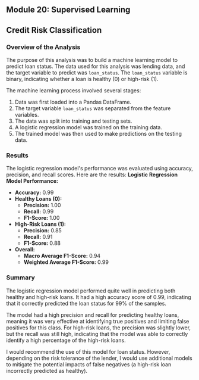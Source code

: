 ## Module 20: Supervised Learning
## Credit Risk Classification

### Overview of the Analysis

The purpose of this analysis was to build a machine learning model to predict loan status. The data used for this analysis was lending data, and the target variable to predict was `loan_status`. The `loan_status` variable is binary, indicating whether a loan is healthy (0) or high-risk (1). 

The machine learning process involved several stages:
1. Data was first loaded into a Pandas DataFrame.
2. The target variable `loan_status` was separated from the feature variables.
3. The data was split into training and testing sets.
4. A logistic regression model was trained on the training data.
5. The trained model was then used to make predictions on the testing data.

### Results

The logistic regression model's performance was evaluated using accuracy, precision, and recall scores. Here are the results:
**Logistic Regression Model Performance:**

* **Accuracy:** 0.99
* **Healthy Loans (0):**
  * **Precision:** 1.00
  * **Recall:** 0.99
  * **F1-Score:** 1.00
* **High-Risk Loans (1):**
  * **Precision:** 0.85
  * **Recall:** 0.91
  * **F1-Score:** 0.88
* **Overall:**
  * **Macro Average F1-Score:** 0.94
  * **Weighted Average F1-Score:** 0.99

### Summary

The logistic regression model performed quite well in predicting both healthy and high-risk loans. It had a high accuracy score of 0.99, indicating that it correctly predicted the loan status for 99% of the samples. 

The model had a high precision and recall for predicting healthy loans, meaning it was very effective at identifying true positives and limiting false positives for this class. For high-risk loans, the precision was slightly lower, but the recall was still high, indicating that the model was able to correctly identify a high percentage of the high-risk loans.

I would recommend the use of this model for loan status. However, depending on the risk tolerance of the lender, I would use additional models to mitigate the potential impacts of false negatives (a high-risk loan incorrectly predicted as healthy). 
